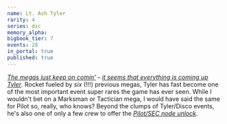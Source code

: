 ```yaml
---
name: Lt. Ash Tyler
rarity: 4
series: dsc
memory_alpha:
bigbook_tier: 7
events: 28
in_portal: true
published: true
---
```


[_The megas just keep on comin'_](https://www.youtube.com/watch?v=WQZqJ_-WAO8) - [_it seems that everything is coming up Tyler_](https://www.youtube.com/watch?v=M67E9mpwBpM). Rocket fueled by _six_ (!!!) previous megas, Tyler has fast become one of the most important event super rares the game has ever seen. While I wouldn't bet on a Marksman or Tactician mega, I would have said the same for Pilot so, really, who knows? Beyond the clumps of Tyler/Disco events, he's also one of only a few crew to offer the [_Pilot/SEC node unlock_](https://stt.wiki/wiki/Serious_Business).
